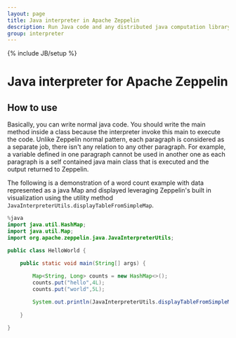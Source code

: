 ```yaml
---
layout: page
title: Java interpreter in Apache Zeppelin
description: Run Java code and any distributed java computation library by importing the dependencies in the interpreter configuration.
group: interpreter
---
```

<!--
Licensed under the Apache License, Version 2.0 (the "License");
you may not use this file except in compliance with the License.
You may obtain a copy of the License at

http://www.apache.org/licenses/LICENSE-2.0

Unless required by applicable law or agreed to in writing, software
distributed under the License is distributed on an "AS IS" BASIS,
WITHOUT WARRANTIES OR CONDITIONS OF ANY KIND, either express or implied.
See the License for the specific language governing permissions and
limitations under the License.
-->

{% include JB/setup %}

# Java interpreter for Apache Zeppelin

<div id="toc"></div>

## How to use
Basically, you can write normal java code. You should write the main method inside a class because the interpreter invoke this main to execute the code. Unlike Zeppelin normal pattern, each paragraph is considered as a separate job, there isn't any relation to any other paragraph. For example, a variable defined in one paragraph cannot be used in another one as each paragraph is a self contained java main class that is executed and the output returned to Zeppelin.


The following is a demonstration of a word count example with data represented as a java Map and displayed leveraging Zeppelin's built in visualization using the utility method `JavaInterpreterUtils.displayTableFromSimpleMap`.


```java
%java
import java.util.HashMap;
import java.util.Map;
import org.apache.zeppelin.java.JavaInterpreterUtils;

public class HelloWorld {

    public static void main(String[] args) {
    
        Map<String, Long> counts = new HashMap<>();
        counts.put("hello",4L);
        counts.put("world",5L);

        System.out.println(JavaInterpreterUtils.displayTableFromSimpleMap("Word","Count", counts));
        
    }

}
```


